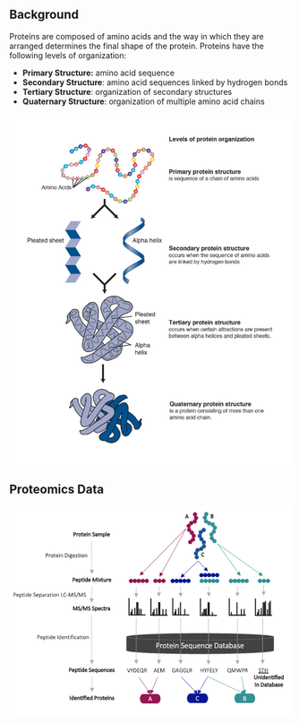 ## Background

Proteins are composed of amino acids and the way in which they are arranged determines the final shape of the protein. Proteins have the following levels of organization:

- **Primary Structure:** amino acid sequence
- **Secondary Structure**: amino acid sequences linked by hydrogen bonds
- **Tertiary Structure**: organization of secondary structures
- **Quaternary Structure**: organization of multiple amino acid chains

![](images/protein_org.jpg)


## Proteomics Data

![](images/proteomics_exp.png)
